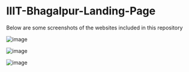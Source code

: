 # IIIT-Bhagalpur-Landing-Page
Below are some screenshots of the websites included in this repository

![image](https://github.com/user-attachments/assets/c7bafae8-2b2e-4e0a-aa85-a6fbbe69888c)

![image](https://github.com/user-attachments/assets/5991bd55-2805-4f05-ab6e-7fb4c94f0bc2)

![image](https://github.com/user-attachments/assets/ebca8752-6368-4230-874d-e96ccd8dacd4)
